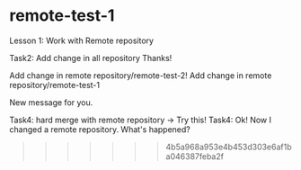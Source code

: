 # remote-test-1
Lesson 1: Work with Remote repository

Task2: Add change in all repository
Thanks!

Add change in remote repository/remote-test-2!
Add change in remote repository/remote-test-1


New message for you.

Task4: hard merge with remote repository -> Try this!
Task4: Ok! Now I changed a remote repository. What's happened?
>>>>>>> 4b5a968a953e4b453d303e6af1ba046387feba2f
